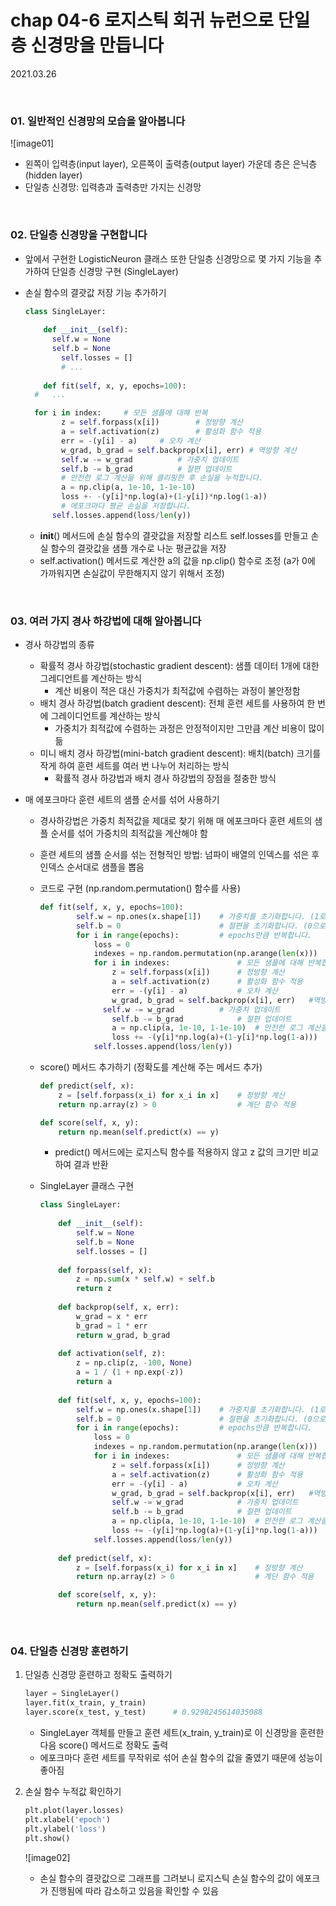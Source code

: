 # chap 04-6 로지스틱 회귀 뉴런으로 단일층 신경망을 만듭니다

2021.03.26

<br>

### 01. 일반적인 신경망의 모습을 알아봅니다

![image01]

* 왼쪽이 입력층(input layer), 오른쪽이 출력층(output layer) 가운데 층은 은닉층(hidden layer)
* 단일층 신경망: 입력층과 출력층만 가지는 신경망

<br>

### 02. 단일층 신경망을 구현합니다

* 앞에서 구현한 LogisticNeuron 클래스 또한 단일층 신경망으로 몇 가지 기능을 추가하여 단일층 신경망 구현 (SingleLayer)

* 손실 함수의 결괏값 저장 기능 추가하기

  ```python
  class SingleLayer:
      
      def __init__(self):
      	self.w = None
      	self.b = None
          self.losses = []
          # ...
      
      def fit(self, x, y, epochs=100):
  	#	...
  
  	for i in index:		# 모든 샘플에 대해 반복
          z = self.forpass(x[i])		# 정방향 계산
          a = self.activation(z)		# 활성화 함수 적용
          err = -(y[i] - a)		# 오차 계산
          w_grad, b_grad = self.backprop(x[i], err)	# 역방향 계산
          self.w -= w_grad			# 가중치 업데이트
          self.b -= b_grad			# 절편 업데이트
          # 안전한 로그 계산을 위해 클리핑한 후 손실을 누적합니다.
          a = np.clip(a, 1e-10, 1-1e-10)
          loss +- -(y[i]*np.log(a)+(1-y[i])*np.log(1-a))
          # 에포크마다 평균 손실을 저장합니다.
		self.losses.append(loss/len(y))
  ```
  
  * __init__() 메서드에 손실 함수의 결괏값을 저장할 리스트 self.losses를 만들고 손실 함수의 결괏값을 샘플 개수로 나눈 평균값을 저장
  * self.activation() 메서드로 계산한 a의 값을 np.clip() 함수로 조정 (a가 0에 가까워지면 손실값이 무한해지지 않기 위해서 조정)

<br>

### 03. 여러 가지 경사 하강법에 대해 알아봅니다

* 경사 하강법의 종류
  * 확률적 경사 하강법(stochastic gradient descent): 샘플 데이터 1개에 대한 그레디언트를 계산하는 방식
    * 계산 비용이 적은 대신 가중치가 최적값에 수렴하는 과정이 불안정함
  * 배치 경사 하강법(batch gradient descent): 전체 훈련 세트를 사용하여 한 번에 그레이디언트를 계산하는 방식
    * 가중치가 최적값에 수렴하는 과정은 안정적이지만 그만큼 계산 비용이 많이 듦
  * 미니 배치 경사 하강법(mini-batch gradient descent): 배치(batch) 크기를 작게 하여 훈련 세트를 여러 번 나누어 처리하는 방식
    * 확률적 경사 하강법과 배치 경사 하강법의 장점을 절충한 방식

* 매 에포크마다 훈련 세트의 샘플 순서를 섞어 사용하기

  * 경사하강법은 가중치 최적값을 제대로 찾기 위해 매 에포크마다 훈련 세트의 샘플 순서를 섞어 가중치의 최적값을 계산해야 함
  
  * 훈련 세트의 샘플 순서를 섞는 전형적인 방법: 넘파이 배열의 인덱스를 섞은 후 인덱스 순서대로 샘플을 뽑음
  
  * 코드로 구현 (np.random.permutation() 함수를 사용)
  
    ```python
    def fit(self, x, y, epochs=100):
        	self.w = np.ones(x.shape[1])	# 가중치를 초기화합니다. (1로 초기화)
        	self.b = 0						# 절편을 초기화합니다. (0으로 초기화)
        	for i in range(epochs):			# epochs만큼 반복합니다.
                loss = 0
                indexes = np.random.permutation(np.arange(len(x)))	# 인덱스를 섞습니다.
            	for i in indexes:				# 모든 샘플에 대해 반복합니다.
                    z = self.forpass(x[i])		# 정방향 계산
                    a = self.activation(z)		# 활성화 함수 적용
                    err = -(y[i] - a)			# 오차 계산
                    w_grad, b_grad = self.backprop(x[i], err)	#역방향 계산
                  self.w -= w_grad			# 가중치 업데이트
                    self.b -= b_grad			# 절편 업데이트
                    a = np.clip(a, 1e-10, 1-1e-10)	# 안전한 로그 계산을 위해 클리핑한 후 손실을 누적합니다.
                    loss += -(y[i]*np.log(a)+(1-y[i]*np.log(1-a)))	# 에포크마다 평균 손실을 저장합니다.
                self.losses.append(loss/len(y))
    ```
  
  * score() 메서드 추가하기 (정확도를 계산해 주는 메서드 추가)
  
    ```python
    def predict(self, x):
        z = [self.forpass(x_i) for x_i in x]	# 정방향 계산
        return np.array(z) > 0					# 계단 함수 적용
    
    def score(self, x, y):
        return np.mean(self.predict(x) == y)
    ```
  
    * predict() 메서드에는 로지스틱 함수를 적용하지 않고 z 값의 크기만 비교하여 결과 반환
  
  * SingleLayer 클래스 구현
  
    ```python
    class SingleLayer:
        
        def __init__(self):
        	self.w = None
        	self.b = None
            self.losses = []
            
        def forpass(self, x):
            z = np.sum(x * self.w) + self.b
            return z
        
        def backprop(self, x, err):
            w_grad = x * err
            b_grad = 1 * err
            return w_grad, b_grad
        
        def activation(self, z):
            z = np.clip(z, -100, None)
            a = 1 / (1 + np.exp(-z))
            return a
        
        def fit(self, x, y, epochs=100):
        	self.w = np.ones(x.shape[1])	# 가중치를 초기화합니다. (1로 초기화)
        	self.b = 0						# 절편을 초기화합니다. (0으로 초기화)
        	for i in range(epochs):			# epochs만큼 반복합니다.
                loss = 0
                indexes = np.random.permutation(np.arange(len(x)))	# 인덱스를 섞습니다.
            	for i in indexes:				# 모든 샘플에 대해 반복합니다.
                    z = self.forpass(x[i])		# 정방향 계산
                    a = self.activation(z)		# 활성화 함수 적용
                    err = -(y[i] - a)			# 오차 계산
                    w_grad, b_grad = self.backprop(x[i], err)	#역방향 계산
                    self.w -= w_grad			# 가중치 업데이트
                    self.b -= b_grad			# 절편 업데이트
                    a = np.clip(a, 1e-10, 1-1e-10)	# 안전한 로그 계산을 위해 클리핑한 후 손실을 누적합니다.
                    loss += -(y[i]*np.log(a)+(1-y[i]*np.log(1-a)))	# 에포크마다 평균 손실을 저장합니다.
                self.losses.append(loss/len(y))
                
    	def predict(self, x):
        	z = [self.forpass(x_i) for x_i in x]	# 정방향 계산
        	return np.array(z) > 0					# 계단 함수 적용
    
    	def score(self, x, y):
        	return np.mean(self.predict(x) == y)
    ```

<br>

### 04. 단일층 신경망 훈련하기

1. 단일층 신경망 훈련하고 정확도 출력하기

   ```python
   layer = SingleLayer()
   layer.fit(x_train, y_train)
   layer.score(x_test, y_test)		# 0.9298245614035088
   ```

   * SingleLayer 객체를 만들고 훈련 세트(x_train, y_train)로 이 신경망을 훈련한 다음 score() 메서드로 정확도 출력
   * 에포크마다 훈련 세트를 무작위로 섞어 손실 함수의 값을 줄였기 때문에 성능이 좋아짐

2. 손실 함수 누적값 확인하기

   ```python
   plt.plot(layer.losses)
   plt.xlabel('epoch')
   plt.ylabel('loss')
   plt.show()
   ```

   ![image02]

   * 손실 함수의 결괏값으로 그래프를 그려보니 로지스틱 손실 함수의 값이 에포크가 진행됨에 따라 감소하고 있음을 확인할 수 있음